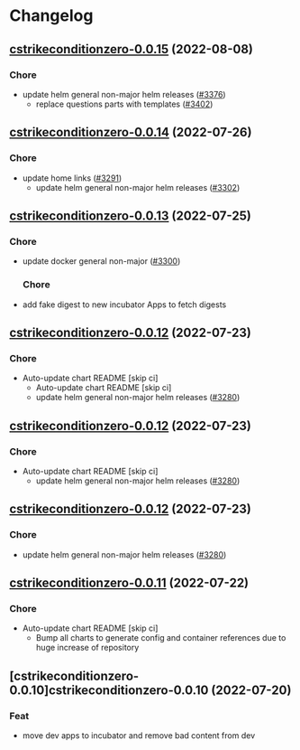 # Changelog



## [cstrikeconditionzero-0.0.15](https://github.com/truecharts/charts/compare/cstrikeconditionzero-0.0.14...cstrikeconditionzero-0.0.15) (2022-08-08)

### Chore

- update helm general non-major helm releases ([#3376](https://github.com/truecharts/charts/issues/3376))
  - replace questions parts with templates ([#3402](https://github.com/truecharts/charts/issues/3402))




## [cstrikeconditionzero-0.0.14](https://github.com/truecharts/apps/compare/cstrikeconditionzero-0.0.13...cstrikeconditionzero-0.0.14) (2022-07-26)

### Chore

- update home links ([#3291](https://github.com/truecharts/apps/issues/3291))
  - update helm general non-major helm releases ([#3302](https://github.com/truecharts/apps/issues/3302))




## [cstrikeconditionzero-0.0.13](https://github.com/truecharts/apps/compare/cstrikeconditionzero-0.0.12...cstrikeconditionzero-0.0.13) (2022-07-25)

### Chore

- update docker general non-major ([#3300](https://github.com/truecharts/apps/issues/3300))

  ### Chore

- add fake digest to new incubator Apps to fetch digests




## [cstrikeconditionzero-0.0.12](https://github.com/truecharts/apps/compare/cstrikeconditionzero-0.0.11...cstrikeconditionzero-0.0.12) (2022-07-23)

### Chore

- Auto-update chart README [skip ci]
  - Auto-update chart README [skip ci]
  - update helm general non-major helm releases ([#3280](https://github.com/truecharts/apps/issues/3280))




## [cstrikeconditionzero-0.0.12](https://github.com/truecharts/apps/compare/cstrikeconditionzero-0.0.11...cstrikeconditionzero-0.0.12) (2022-07-23)

### Chore

- Auto-update chart README [skip ci]
  - update helm general non-major helm releases ([#3280](https://github.com/truecharts/apps/issues/3280))




## [cstrikeconditionzero-0.0.12](https://github.com/truecharts/apps/compare/cstrikeconditionzero-0.0.11...cstrikeconditionzero-0.0.12) (2022-07-23)

### Chore

- update helm general non-major helm releases ([#3280](https://github.com/truecharts/apps/issues/3280))




## [cstrikeconditionzero-0.0.11](https://github.com/truecharts/apps/compare/cstrikeconditionzero-0.0.10...cstrikeconditionzero-0.0.11) (2022-07-22)

### Chore

- Auto-update chart README [skip ci]
  - Bump all charts to generate config and container references due to huge increase of repository



## [cstrikeconditionzero-0.0.10]cstrikeconditionzero-0.0.10 (2022-07-20)

### Feat

- move dev apps to incubator and remove bad content from dev
